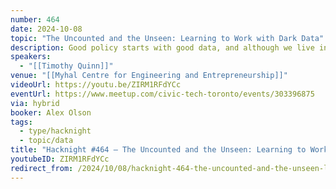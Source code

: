 ```yaml
---
number: 464
date: 2024-10-08
topic: "The Uncounted and the Unseen: Learning to Work with Dark Data"
description: Good policy starts with good data, and although we live in an increasingly data-rich era, the world of dark data is also growing. We know too little about global mortality, which inhibits healthcare interventions; similarly, we struggle to estimate the number of unhoused in our communities, making it difficult to petition for more affordable housing. Solving problems which involve data that is uncollected, unstructured or otherwise obfuscated requires a new toolkit of best practices based on familiar principles of secure data governance. We'll talk about a few of these challenges as a way of illuminating a path through the problem of dark data. https://darkdataproject.org
speakers:
  - "[[Timothy Quinn]]"
venue: "[[Myhal Centre for Engineering and Entrepreneurship]]"
videoUrl: https://youtu.be/ZIRM1RFdYCc
eventUrl: https://www.meetup.com/civic-tech-toronto/events/303396875
via: hybrid
booker: Alex Olson
tags:
  - type/hacknight
  - topic/data
title: "Hacknight #464 – The Uncounted and the Unseen: Learning to Work with Dark Data"
youtubeID: ZIRM1RFdYCc
redirect_from: /2024/10/08/hacknight-464-the-uncounted-and-the-unseen-learning-to-work-with-dark-data-with-timothy-quinn/
---
```

